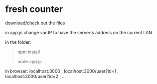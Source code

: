 # fresh counter

download/check out the files

in app.js change var IP to have the server's address on the current LAN

in the folder:
> npm install

> node app.js

in browser:
localhost:3000 ;
localhost:3000/user?id=1 ; localhost:3000/user?id=2 ; ...


